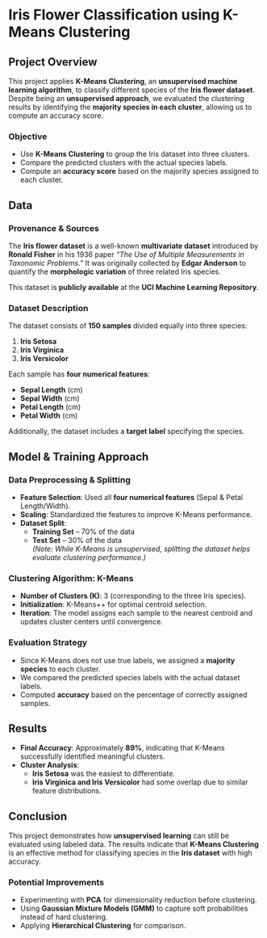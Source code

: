 # **Iris Flower Classification using K-Means Clustering**  

## **Project Overview**  
This project applies **K-Means Clustering**, an **unsupervised machine learning algorithm**, to classify different species of the **Iris flower dataset**. Despite being an **unsupervised approach**, we evaluated the clustering results by identifying the **majority species in each cluster**, allowing us to compute an accuracy score.  

### **Objective**  
- Use **K-Means Clustering** to group the Iris dataset into three clusters.  
- Compare the predicted clusters with the actual species labels.  
- Compute an **accuracy score** based on the majority species assigned to each cluster.  

## **Data**  

### **Provenance & Sources**  
The **Iris flower dataset** is a well-known **multivariate dataset** introduced by **Ronald Fisher** in his 1936 paper *"The Use of Multiple Measurements in Taxonomic Problems."* It was originally collected by **Edgar Anderson** to quantify the **morphologic variation** of three related Iris species.  

This dataset is **publicly available** at the **UCI Machine Learning Repository**.  

### **Dataset Description**  
The dataset consists of **150 samples** divided equally into three species:  
1. **Iris Setosa**  
2. **Iris Virginica**  
3. **Iris Versicolor**  

Each sample has **four numerical features**:  
- **Sepal Length** (cm)  
- **Sepal Width** (cm)  
- **Petal Length** (cm)  
- **Petal Width** (cm)  

Additionally, the dataset includes a **target label** specifying the species.  


## **Model & Training Approach**  
### **Data Preprocessing & Splitting**  
- **Feature Selection**: Used all **four numerical features** (Sepal & Petal Length/Width).  
- **Scaling**: Standardized the features to improve K-Means performance.  
- **Dataset Split**:  
  - **Training Set** – 70% of the data  
  - **Test Set** – 30% of the data  
  *(Note: While K-Means is unsupervised, splitting the dataset helps evaluate clustering performance.)*  

### **Clustering Algorithm: K-Means**  
- **Number of Clusters (K)**: 3 (corresponding to the three Iris species).  
- **Initialization**: K-Means++ for optimal centroid selection.  
- **Iteration**: The model assigns each sample to the nearest centroid and updates cluster centers until convergence.  

### **Evaluation Strategy**  
- Since K-Means does not use true labels, we assigned a **majority species** to each cluster.  
- We compared the predicted species labels with the actual dataset labels.  
- Computed **accuracy** based on the percentage of correctly assigned samples.  

## **Results**  
- **Final Accuracy**: Approximately **89%**, indicating that K-Means successfully identified meaningful clusters.  
- **Cluster Analysis**:  
  - **Iris Setosa** was the easiest to differentiate.  
  - **Iris Virginica and Iris Versicolor** had some overlap due to similar feature distributions.  

## **Conclusion**  
This project demonstrates how **unsupervised learning** can still be evaluated using labeled data. The results indicate that **K-Means Clustering** is an effective method for classifying species in the **Iris dataset** with high accuracy.  

### **Potential Improvements**  
- Experimenting with **PCA** for dimensionality reduction before clustering.  
- Using **Gaussian Mixture Models (GMM)** to capture soft probabilities instead of hard clustering.  
- Applying **Hierarchical Clustering** for comparison.  



